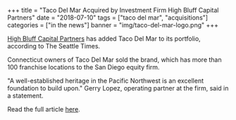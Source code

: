 +++
title = "Taco Del Mar Acquired by Investment Firm High Bluff Capital Partners"
date = "2018-07-10"
tags = ["taco del mar", "acquisitions"]
categories = ["in the news"]
banner = "img/taco-del-mar-logo.png"
+++

[High Bluff Capital Partners](/) has added Taco Del Mar to its portfolio, according to The Seattle Times.

Connecticut owners of Taco Del Mar sold the brand, which has more than 100 franchise locations to  the San Diego equity firm.

"A well-established heritage in the Pacific Northwest is an excellent foundation to build upon." Gerry Lopez, operating partner at the firm, said in a statement.

Read the full article [here](https://www.seattletimes.com/business/retail/new-taco-del-mar-owner-wants-to-build-on-chains-northwest-heritage/).
